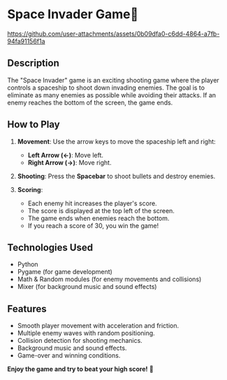 # Space Invader Game🚀
https://github.com/user-attachments/assets/0b09dfa0-c6dd-4864-a7fb-94fa91156f1a
 
## Description
The "Space Invader" game is an exciting shooting game where the player controls a spaceship to shoot down invading enemies. The goal is to eliminate as many enemies as possible while avoiding their attacks. If an enemy reaches the bottom of the screen, the game ends.

## How to Play
1. **Movement**: Use the arrow keys to move the spaceship left and right:
   - **Left Arrow (←)**: Move left.
   - **Right Arrow (→)**: Move right.

2. **Shooting**: Press the **Spacebar** to shoot bullets and destroy enemies.

3. **Scoring**:
   - Each enemy hit increases the player's score.
   - The score is displayed at the top left of the screen.
   - The game ends when enemies reach the bottom.
   - If you reach a score of 30, you win the game!

## Technologies Used
- Python
- Pygame (for game development)
- Math & Random modules (for enemy movements and collisions)
- Mixer (for background music and sound effects)

## Features
- Smooth player movement with acceleration and friction.
- Multiple enemy waves with random positioning.
- Collision detection for shooting mechanics.
- Background music and sound effects.
- Game-over and winning conditions.


**Enjoy the game and try to beat your high score!** 🚀




